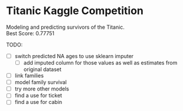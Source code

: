 # Titanic Kaggle Competition
Modeling and predicting survivors of the Titanic.  
Best Score: 0.77751

TODO:  
- [ ] switch predicted NA ages to use sklearn imputer
  - [ ] add imputed column for those values as well as estimates from original dataset 
- [ ] link families
- [ ] model family survival
- [ ] try more other models
- [ ] find a use for ticket
- [ ] find a use for cabin
